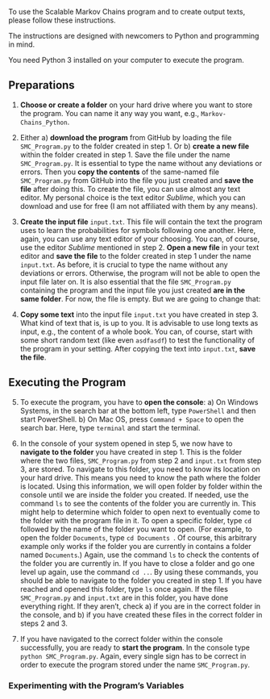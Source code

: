 To use the Scalable Markov Chains program and to create output texts, please follow these instructions.

The instructions are designed with newcomers to Python and programming in mind.

You need Python 3 installed on your computer to execute the program.

## Preparations

1) __Choose or create a folder__ on your hard drive where you want to store the program. You can name it any way you want, e.g., `Markov-Chains_Python`.

2) Either a) __download the program__ from GitHub by loading the file `SMC_Program.py` to the folder created in step 1. Or b) __create a new file__ within the folder created in step 1. Save the file under the name `SMC_Program.py`. It is essential to type the name without any deviations or errors. Then you __copy the contents__ of the same-named file `SMC_Program.py` from GitHub into the file you just created and __save the file__ after doing this. To create the file, you can use almost any text editor. My personal choice is the text editor _Sublime_, which you can download and use for free (I am not affiliated with them by any means).

3) __Create the input file__ `input.txt`. This file will contain the text the program uses to learn the probabilities for symbols following one another. Here, again, you can use any text editor of your choosing. You can, of course, use the editor _Sublime_ mentioned in step 2. __Open a new file__ in your text editor and __save the file__ to the folder created in step 1 under the name `input.txt`. As before, it is crucial to type the name without any deviations or errors. Otherwise, the program will not be able to open the input file later on. It is also essential that the file `SMC_Program.py` containing the program and the input file you just created __are in the same folder__. For now, the file is empty. But we are going to change that:

4) __Copy some text__ into the input file `input.txt` you have created in step 3. What kind of text that is, is up to you. It is advisable to use long texts as input, e.g., the content of a whole book. You can, of course, start with some short random text (like even `asdfasdf`) to test the functionality of the program in your setting. After copying the text into `input.txt`, __save the file__.

## Executing the Program

5) To execute the program, you have to __open the console__: a) On Windows Systems, in the search bar at the bottom left, type `PowerShell` and then start PowerShell. b) On Mac OS, press `Command + Space` to open the search bar. Here, type `terminal` and start the terminal.

6) In the console of your system opened in step 5, we now have to __navigate to the folder__ you have created in step 1. This is the folder where the two files, `SMC_Program.py` from step 2 and `input.txt` from step 3, are stored. To navigate to this folder, you need to know its location on your hard drive. This means you need to know the path where the folder is located. Using this information, we will open folder by folder within the console until we are inside the folder you created. If needed, use the command `ls` to see the contents of the folder you are currently in. This might help to determine which folder to open next to eventually come to the folder with the program file in it. To open a specific folder, type `cd` followed by the name of the folder you want to open. (For example, to open the folder `Documents`, type `cd Documents `. Of course, this arbitrary example only works if the folder you are currently in contains a folder named `Documents`.) Again, use the command `ls` to check the contents of the folder you are currently in. If you have to close a folder and go one level up again, use the command `cd ..`. By using these commands, you should be able to navigate to the folder you created in step 1. If you have reached and opened this folder, type `ls` once again. If the files `SMC_Program.py` and `input.txt` are in this folder, you have done everything right. If they aren’t, check a) if you are in the correct folder in the console, and b) if you have created these files in the correct folder in steps 2 and 3.

7) If you have navigated to the correct folder within the console successfully, you are ready to __start the program__. In the console type `python SMC_Program.py`. Again, every single sign has to be correct in order to execute the program stored under the name `SMC_Program.py`.

### Experimenting with the Program’s Variables
